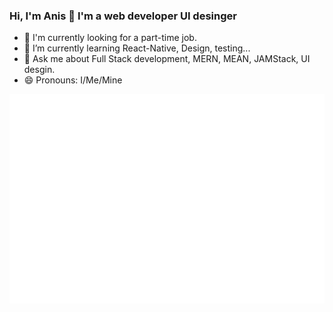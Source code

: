 ### Hi, I'm Anis 👋 I'm a web developer UI desinger 

- 🔭 I'm currently looking for a part-time job.
- 🌱 I’m currently learning React-Native, Design, testing... 
- 💬 Ask me about Full Stack development, MERN, MEAN, JAMStack, UI desgin.
- 😄 Pronouns: I/Me/Mine 

![metrics](./github-metrics.svg)
